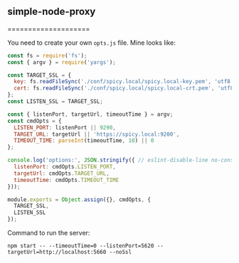 ## simple-node-proxy
====================

You need to create your own `opts.js` file. Mine looks like:

```javascript
const fs = require('fs');
const { argv } = require('yargs');

const TARGET_SSL = {
  key: fs.readFileSync('./conf/spicy.local/spicy.local-key.pem', 'utf8'),
  cert: fs.readFileSync('./conf/spicy.local/spicy.local-crt.pem', 'utf8')
};
const LISTEN_SSL = TARGET_SSL;

const { listenPort, targetUrl, timeoutTime } = argv;
const cmdOpts = {
  LISTEN_PORT: listenPort || 9290,
  TARGET_URL: targetUrl || 'https://spicy.local:9200',
  TIMEOUT_TIME: parseInt(timeoutTime, 10) || 0
};

console.log('options:', JSON.stringify({ // eslint-disable-line no-console
  listenPort: cmdOpts.LISTEN_PORT,
  targetUrl: cmdOpts.TARGET_URL,
  timeoutTime: cmdOpts.TIMEOUT_TIME
}));

module.exports = Object.assign({}, cmdOpts, {
  TARGET_SSL,
  LISTEN_SSL
});
```

Command to run the server:
```
npm start -- --timeoutTime=0 --listenPort=5620 --targetUrl=http://localhost:5660 --noSsl
```
